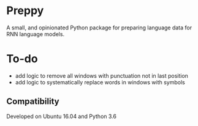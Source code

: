 # Preppy

A small, and opinionated Python package for preparing language data for RNN language models.

# To-do

* add logic to remove all windows with punctuation not in last position
* add logic to systematically replace words in windows with symbols

## Compatibility

Developed on Ubuntu 16.04 and Python 3.6
